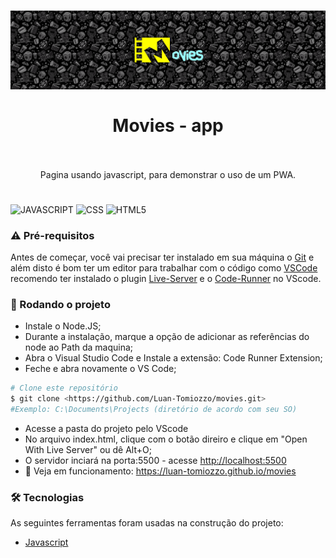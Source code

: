 <h1 align="center">
    <img src="img/header.jpg">
    <br>
    <br>
        <div>Movies - app</div>
    <br>
</h1>
<p align="center">Pagina usando javascript, para demonstrar o uso de um PWA.</p>
<h1 align="center"></h1>



![JAVASCRIPT](https://img.shields.io/badge/JavaScript-323330?style=for-the-badge&logo=javascript&logoColor=F7DF1E)
![CSS](https://img.shields.io/badge/CSS3-1572B6?style=for-the-badge&logo=css3&logoColor=white)
![HTML5](https://img.shields.io/badge/HTML5-E34F26?style=for-the-badge&logo=html5&logoColor=white)


### ⚠️ Pré-requisitos

Antes de começar, você vai precisar ter instalado em sua máquina o [Git](https://git-scm.com) e além disto é bom ter um editor para trabalhar com o código como [VSCode](https://code.visualstudio.com/) recomendo ter instalado o plugin [Live-Server](https://marketplace.visualstudio.com/items?itemName=ritwickdey.LiveServer) e o [Code-Runner](https://marketplace.visualstudio.com/items?itemName=formulahendry.code-runner) no VScode.

### 🎲 Rodando o projeto

- Instale o Node.JS;
- Durante a instalação, marque a opção de adicionar as referências do node ao Path da maquina;
- Abra o Visual Studio Code e Instale a extensão: Code Runner Extension;
- Feche e abra novamente o VS Code;

```bash
# Clone este repositório
$ git clone <https://github.com/Luan-Tomiozzo/movies.git>
#Exemplo: C:\Documents\Projects (diretório de acordo com seu SO)
```
- Acesse a pasta do projeto pelo VScode
- No arquivo index.html, clique com o botão direiro e clique em "Open With Live Server" ou dê Alt+O;
- O servidor inciará na porta:5500 - acesse <http://localhost:5500>
- 🚀 Veja em funcionamento: <https://luan-tomiozzo.github.io/movies>  

### 🛠 Tecnologias

As seguintes ferramentas foram usadas na construção do projeto:

- [Javascript](https://www.javascript.com/)

